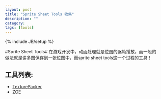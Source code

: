 ```yaml
---
layout: post
title: "Sprite Sheet Tools 收集"
description: ""
category: 
tags: [tools]
---
```

{% include JB/setup %}

#Sprite Sheet Tools#
在游戏开发中，动画处理就是位图的逐帧播放，而一般的做法就是讲多图保存到一张位图中，而sprite sheet tools这一个过程的工具！

## 工具列表: ##

* [TexturePacker](http://www.codeandweb.com/texturepacker)
* [ZOE](http://createjs.com/#!/Zoe)

